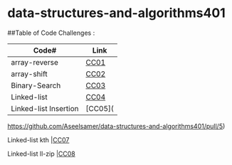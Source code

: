 # data-structures-and-algorithms401


##Table of Code Challenges :

Code#   |  Link
-----------|-----------
array-reverse     | [CC01](https://github.com/Aseelsamer/data-structures-and-algorithms401/tree/array-reverse)
array-shift      | [CC02](https://github.com/Aseelsamer/data-structures-and-algorithms401/tree/array-shift)
Binary-Search      | [CC03](https://github.com/Aseelsamer/data-structures-and-algorithms401/tree/array-binary-search)
Linked-list      | [CC04](https://github.com/Aseelsamer/data-structures-and-algorithms401/tree/linked-list)
Linked-list Insertion     | [CC05](
https://github.com/Aseelsamer/data-structures-and-algorithms401/pull/5)

Linked-list kth     |[CC07](https://github.com/Aseelsamer/data-structures-and-algorithms401/pull/6)

Linked-list ll-zip  |[CC08](https://github.com/Aseelsamer/data-structures-and-algorithms401/pull/7)



